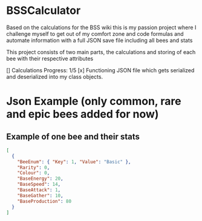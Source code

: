 # BSSCalculator
Based on the calculations for the BSS wiki this is my passion project where I challenge myself to get out of my comfort zone and code formulas and automate information with a full JSON save file including all bees and stats  

This project consists of two main parts, the calculations and storing of each bee with their respective attributes  

[] Calculations Progress: 1/5
[x] Functioning JSON file which gets serialized and deserialized into my class objects.

# Json Example (only common, rare and epic bees added for now)
## Example of one bee and their stats
```json
[
  {
    "BeeEnum": { "Key": 1, "Value": "Basic" },
    "Rarity": 0,
    "Colour": 0,
    "BaseEnergy": 20,
    "BaseSpeed": 14,
    "BaseAttack": 1,
    "BaseGather": 10,
    "BaseProduction": 80
  }
]

```
